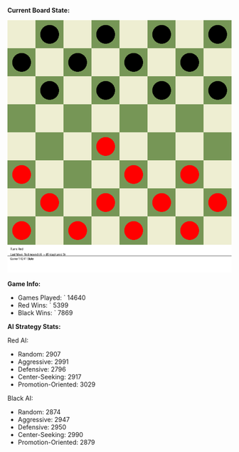 
**Current Board State:**  
<!-- START_GIF -->
![Checkers Game](./checkers_game.gif)
<!-- END_GIF -->

**Game Info:**  
- Games Played: `<!-- GAMES_PLAYED --> 14640
- Red Wins: `<!-- RED_WINS --> 5399
- Black Wins: `<!-- BLACK_WINS --> 7869

<!-- AI_STATS -->
**AI Strategy Stats:**

Red AI:
- Random: 2907
- Aggressive: 2991
- Defensive: 2796
- Center-Seeking: 2917
- Promotion-Oriented: 3029

Black AI:
- Random: 2874
- Aggressive: 2947
- Defensive: 2950
- Center-Seeking: 2990
- Promotion-Oriented: 2879
